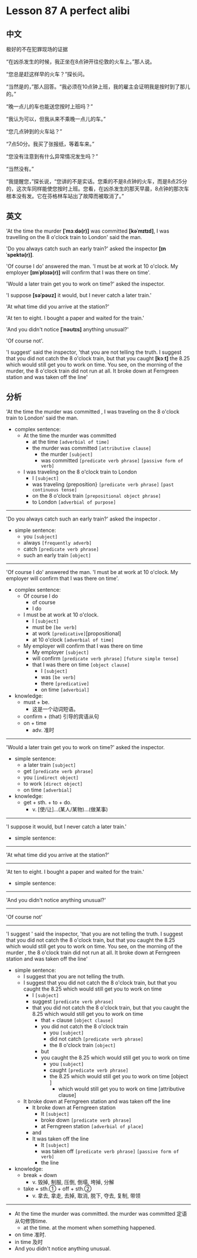 # Lesson 87 A perfect alibi

## 中文

极好的不在犯罪现场的证据

“在凶杀发生的时候，我正坐在8点钟开往伦敦的火车上。”那人说。

“您总是赶这样早的火车？”探长问。

“当然是的，”那人回答。“我必须在10点钟上班，我的雇主会证明我是按时到了那儿的。”

“晚一点儿的车也能送您按时上班吗？”

“我认为可以，但我从来不乘晚一点儿的车。”

“您几点钟到的火车站？”

“7点50分。我买了张报纸，等着车来。”

“您没有注意到有什么异常情况发生吗？”

“当然没有。”

“我提醒您，”探长说，“您讲的不是实话。您乘的不是8点钟的火车，而是8点25分的，这次车同样能使您按时上班。您看，在凶杀发生的那天早晨，8点钟的那次车根本没有发。它在芬格林车站出了故障而被取消了。”

## 英文

'At the time the murder **[ˈmɜːdə(r)]** was committed **[kəˈmɪtɪd]**, I was travelling on the 8 o'clock train to London' said the man.

'Do you always catch such an early train?' asked the inspector **[ɪnˈspektə(r)]**.

'Of course I do' answered the man. 'I must be at work at 10 o'clock. My employer **[ɪmˈplɔɪə(r)]** will confirm that I was there on time'.

'Would a later train get you to work on time?' asked the inspector.

'I suppose **[səˈpəʊz]** it would, but I never catch a later train.'

'At what time did you arrive at the station?'

'At ten to eight. I bought a paper and waited for the train.'

'And you didn't notice **[ˈnəʊtɪs]** anything unusual?'

'Of course not'.

'I suggest' said the inspector, 'that you are not telling the truth. I suggest that you did not catch the 8 o'clock train, but that you caught **[kɔːt]** the 8.25 which would still get you to work on time. You see, on the morning of the murder, the 8 o'clock train did not run at all. It broke down at Ferngreen station and was taken off the line'

## 分析


'At the time the murder  was committed , I was traveling on the 8 o'clock train to London' said the man.
- complex sentence:
   - At the time the murder was committed  
      - at the time `[adverbial of time]`
      - the murder was committed `[attributive clause]`
         - the murder `[subject]`
         - was committed  `[predicate verb phrase]` `[passive form of verb]`
   - I was traveling on the 8 o'clock train to London
      - I `[subject]`
      - was traveling {preposition} `[predicate verb phrase]` `[past continuous tense]`
      - on the 8 o'clock train `[prepositional object phrase]`
      - to London `[adverbial of purpose]`
  
---

'Do you always catch such an early train?' asked the inspector .
- simple sentence:
   - you `[subject]`
   - always `[frequently adverb]`
   - catch `[predicate verb phrase]` 
   - such an early train `[object]`
  
---

'Of course I do' answered the man. 'I must be at work at 10 o'clock. My employer  will confirm  that I was there on time'.
- complex sentence:
   - Of course I do
      - of course 
      - I do
   - I must be at work at 10 o'clock. 
      - I `[subject]`
      - must be `[be verb]`
      - at work `[predicative]`[propositional]
      - at 10 o'clock `[adverbial of time]`
   - My employer will confirm that I was there on time
      - My employer `[subject]`
      - will confirm `[predicate verb phrase]` `[future simple tense]`
      - that I was there on time `[object clause]`
         - I `[subject]`
         - was `[be verb]`
         - there `[predicative]`
         - on time `[adverbial]`
- knowledge:
   - must + be.
      - 这是一个动词短语。
   - confirm + (that) 引导的宾语从句
   - on + time
      - adv. 准时
  
---

'Would a later  train get you to work on time?' asked the inspector.
- simple sentence:
   - a later train `[subject]`
   - get `[predicate verb phrase]` 
   - you `[indirect object]`
   - to work `[direct object]`
   - on time `[adverbial]`
- knowledge:
   - get + sth. + to + do.
     - v. [使/让]...(某人/某物)...(做某事)
  
---

'I suppose it would, but I never catch a later  train.'
- simple sentence:
  
---

'At what time did you arrive at the station?'
  
---

'At ten to eight. I bought a paper and waited for the train.'
- simple sentence:
  
---

'And you didn't notice anything unusual?'
  
---

'Of course not' 
  
---

'I suggest ' said the inspector, 'that you are not telling the truth. I suggest that you did not catch the 8 o'clock train, but that you caught the 8.25 which would still get you to work on time. You see, on the morning of the murder , the 8 o'clock train did not run at all. It broke down at Ferngreen station and was taken off the line'
- simple sentence:
   - I suggest that you are not telling the truth.
   - I suggest that you did not catch the 8 o'clock train, but that you caught the 8.25 which would still get you to work on time
      - I `[subject]`
      - suggest `[predicate verb phrase]` 
      - that you did not catch the 8 o'clock train, but that you caught the 8.25 which would still get you to work on time 
         - that + clause `[object clause]`
         - you did not catch the 8 o'clock train
            - you `[subject]`
            - did not catch `[predicate verb phrase]`
            - the 8 o'clock train `[object]`
         - but 
         - you caught the 8.25 which would still get you to work on time 
            - you `[subject]`
            - caught `[predicate verb phrase]` 
            - the 8.25 which would still get you to work on time  [object ]
               - which would still get you to work on time [attributive clause]
   - It broke down at Ferngreen station and was taken off the line
      - It broke down at Ferngreen station 
         - It `[subject]`
         - broke down `[predicate verb phrase]` 
         - at Ferngreen station `[adverbial of place]`
      - and
      - It was taken off the line
         - It `[subject]`
         - was taken off  `[predicate verb phrase]` `[passive form of verb]`
         - the line
- knowledge:
   - break + down
      - v. 毁掉, 制服, 压倒, 倒塌, 垮掉, 分解
   - take + sth.① + off + sth.②
      - v. 拿去, 拿走, 去掉, 取消, 脱下, 夺去, 复制, 带领
  
---

- At the time the murder was committed. the murder was committed 定语从句修饰time.
   - at the time. at the moment when something happened.
- on time 准时.
- in time 及时
- And you didn't notice anything unusual.